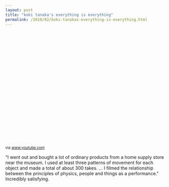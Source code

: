 ```yaml
---
layout: post
title: "koki tanaka's everything is everything"
permalink: /2010/02/koki-tanakas-everything-is-everything.html
---
```


<object height="344" width="425"><param name="movie" value="http://www.youtube.com/v/geh0WRYnLao&amp;fs=1" /><param name="allowFullScreen" value="true" /><param name="allowscriptaccess" value="always" /><embed allowfullscreen="true" allowscriptaccess="always" height="344" src="https://www.youtube.com/v/geh0WRYnLao&amp;fs=1" type="application/x-shockwave-flash" width="425" /></object><p><small>via <a href="http://www.youtube.com/watch?v=geh0WRYnLao&amp;feature=player_embedded#">www.youtube.com</a></small></p>

<p>&quot;I went out and bought a lot of ordinary products from a home supply store near the museum. I used at least three patterns of movement for each object and made a total of about 300 takes. ... I filmed the relationship between the principles of physics, people and things as a performance.&quot;  Incredibly satisfying.</p>


